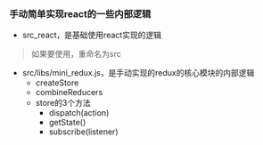 ### 手动简单实现react的一些内部逻辑

- src_react，是基础使用react实现的逻辑
> 如果要使用，重命名为src

- src/libs/mini_redux.js，是手动实现的redux的核心模块的内部逻辑
    - createStore
    - combineReducers
    - store的3个方法
        - dispatch(action)
        - getState()
        - subscribe(listener)
